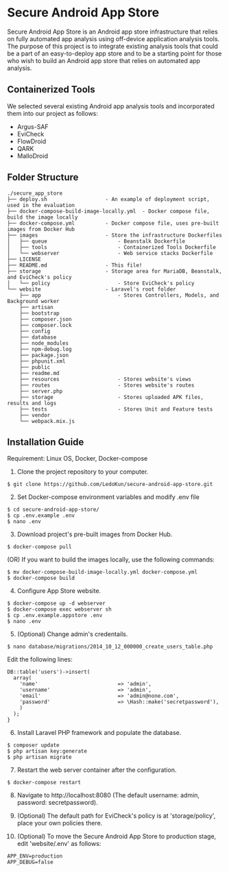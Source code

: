 Secure Android App Store
========================

Secure Android App Store is an Android app store infrastructure that relies on fully automated app analysis using off-device application analysis tools. The purpose of this project is to integrate existing analysis tools that could be a part of an easy-to-deploy app store and to be a starting point for those who wish to build an Android app store that relies on automated app analysis.

Containerized Tools
-------------------

We selected several existing Android app analysis tools and incorporated them into our project as follows:

* Argus-SAF
* EviCheck
* FlowDroid
* QARK
* MalloDroid

Folder Structure
----------------

```
./secure_app_store
├── deploy.sh                   - An example of deployment script, used in the evaluation
├── docker-compose-build-image-locally.yml  - Docker compose file, build the image locally
├── docker-compose.yml          - Docker compose file, uses pre-built images from Docker Hub
├── images                      - Store the infrastructure Dockerfiles
│   ├── queue                       - Beanstalk Dockerfile
│   ├── tools                       - Containerized Tools Dockerfile
│   └── webserver                   - Web service stacks Dockerfile
├── LICENSE
├── README.md                   - This file!
├── storage                     - Storage area for MariaDB, Beanstalk, and EviCheck's policy
│   └── policy                      - Store EviCheck's policy
└── website                     - Laravel's root folder
    ├── app                         - Stores Controllers, Models, and Background worker
    ├── artisan
    ├── bootstrap
    ├── composer.json
    ├── composer.lock
    ├── config
    ├── database
    ├── node_modules
    ├── npm-debug.log
    ├── package.json
    ├── phpunit.xml
    ├── public
    ├── readme.md
    ├── resources                   - Stores website's views
    ├── routes                      - Stores website's routes
    ├── server.php
    ├── storage                     - Stores uploaded APK files, results and logs
    ├── tests                       - Stores Unit and Feature tests
    ├── vendor
    └── webpack.mix.js
```

Installation Guide
------------------

Requirement: Linux OS, Docker, Docker-compose

1. Clone the project repository to your computer.
```
$ git clone https://github.com/LedoKun/secure-android-app-store.git
```

2. Set Docker-compose environment variables and modify .env file
```
$ cd secure-android-app-store/
$ cp .env.example .env
$ nano .env
```


3. Download project's pre-built images from Docker Hub.
```
$ docker-compose pull
```

(OR) If you want to build the images locally, use the following commands:
```
$ mv docker-compose-build-image-locally.yml docker-compose.yml
$ docker-compose build
```

4. Configure App Store website.
```
$ docker-compose up -d webserver
$ docker-compose exec webserver sh
$ cp .env.example.appstore .env
$ nano .env
```

5. (Optional) Change admin's credentails.

```
$ nano database/migrations/2014_10_12_000000_create_users_table.php
```

Edit the following lines:

```
DB::table('users')->insert(
  array(
    'name'                          => 'admin',
    'username'                      => 'admin',
    'email'                         => 'admin@none.com',
    'password'                      => \Hash::make('secretpassword'),
    )
  );
}
```

6. Install Laravel PHP framework and populate the database.
```
$ composer update
$ php artisan key:generate
$ php artisan migrate
```

7. Restart the web server container after the configuration.
```
$ docker-compose restart
```

8. Navigate to http://localhost:8080 (The default username: admin, password: secretpassword).

9. (Optional) The default path for EviCheck's policy is at 'storage/policy', place your own policies there.

10. (Optional) To move the Secure Android App Store to production stage, edit 'website/.env' as follows:
```
APP_ENV=production
APP_DEBUG=false
```
